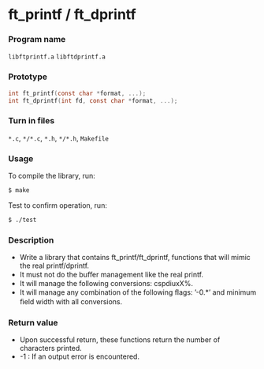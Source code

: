 # ft_printf / ft_dprintf

### Program name
`libftprintf.a` `libftdprintf.a`

### Prototype
```C
int ft_printf(const char *format, ...);
int ft_dprintf(int fd, const char *format, ...);
```
### Turn in files
`*.c`, `*/*.c`, `*.h`, `*/*.h`, `Makefile`

### Usage
To compile the library, run:
```sh
$ make
```
Test to confirm operation, run:
```sh
$ ./test
```
### Description
- Write a library that contains ft_printf/ft_dprintf, functions that will mimic the real printf/dprintf.
- It must not do the buﬀer management like the real printf.
- It will manage the following conversions: cspdiuxX%.
- It will manage any combination of the following ﬂags: ’-0.*’ and minimum ﬁeld width with all conversions.

### Return value 
- Upon successful return, these functions return the number of characters printed.
- -1 : If an output error is encountered.

